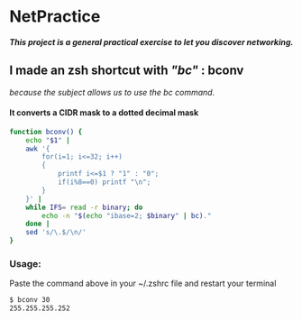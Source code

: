 # NetPractice

#### _This project is a general practical exercise to let you discover networking._

## I made an zsh shortcut with _"bc"_ : bconv

_because the subject allows us to use the bc command._

#### It converts a CIDR mask to a dotted decimal mask

```bash
function bconv() {
	echo "$1" |
	awk '{
		for(i=1; i<=32; i++)
		{
			printf i<=$1 ? "1" : "0";
			if(i%8==0) printf "\n";
		}
	}' |
	while IFS= read -r binary; do
		echo -n "$(echo "ibase=2; $binary" | bc)."
	done |
	sed 's/\.$/\n/'
}
```

### Usage:

Paste the command above in your ~/.zshrc file and restart your terminal

```bash
$ bconv 30
255.255.255.252
```
